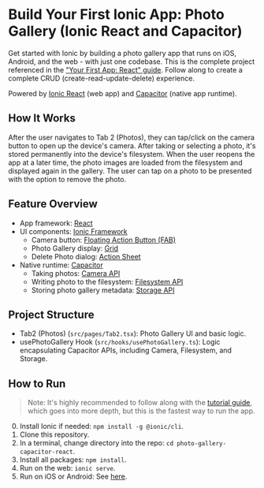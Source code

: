 # Build Your First Ionic App: Photo Gallery (Ionic React and Capacitor)

Get started with Ionic by building a photo gallery app that runs on iOS, Android, and the web - with just one codebase. This is the complete project referenced in the ["Your First App: React" guide](https://ionicframework.com/docs/react/your-first-app). Follow along to create a complete CRUD (create-read-update-delete) experience.

Powered by [Ionic React](https://ionicframework.com/docs/react) (web app) and [Capacitor](https://capacitor.ionicframework.com) (native app runtime).

## How It Works

After the user navigates to Tab 2 (Photos), they can tap/click on the camera button to open up the device's camera. After taking or selecting a photo, it's stored permanently into the device's filesystem. When the user reopens the app at a later time, the photo images are loaded from the filesystem and displayed again in the gallery. The user can tap on a photo to be presented with the option to remove the photo.

## Feature Overview
* App framework: [React](https://reactjs.org/)
* UI components: [Ionic Framework](https://ionicframework.com/docs/components)
  * Camera button: [Floating Action Button (FAB)](https://ionicframework.com/docs/api/fab)
  * Photo Gallery display: [Grid](https://ionicframework.com/docs/api/grid)
  * Delete Photo dialog: [Action Sheet](https://ionicframework.com/docs/api/action-sheet)
* Native runtime: [Capacitor](https://capacitor.ionicframework.com)
  * Taking photos: [Camera API](https://capacitor.ionicframework.com/docs/apis/camera)
  * Writing photo to the filesystem: [Filesystem API](https://capacitor.ionicframework.com/docs/apis/filesystem)
  * Storing photo gallery metadata: [Storage API](https://capacitor.ionicframework.com/docs/apis/storage)

## Project Structure
* Tab2 (Photos) (`src/pages/Tab2.tsx`): Photo Gallery UI and basic logic.
* usePhotoGallery Hook (`src/hooks/usePhotoGallery.ts`): Logic encapsulating Capacitor APIs, including Camera, Filesystem, and Storage.

## How to Run

> Note: It's highly recommended to follow along with the [tutorial guide](https://ionicframework.com/docs/react/your-first-app), which goes into more depth, but this is the fastest way to run the app.

0) Install Ionic if needed: `npm install -g @ionic/cli`.
1) Clone this repository.
2) In a terminal, change directory into the repo: `cd photo-gallery-capacitor-react`.
3) Install all packages: `npm install`.
4) Run on the web: `ionic serve`.
5) Run on iOS or Android: See [here](https://ionicframework.com/docs/building/running).
